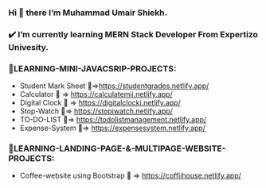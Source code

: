 ### Hi 👋 there I’m Muhammad Umair Shiekh.
### ✔️ I’m currently learning MERN Stack Developer From Expertizo Univesity.                       




### 🏅LEARNING-MINI-JAVACSRIP-PROJECTS:

- Student Mark Sheet 🔗=>https://studentgrades.netlify.app/
- Calculator 🔗 => https://calculatemii.netlify.app/
- Digital Clock 🔗 => https://digitalclocki.netlify.app/
- Stop-Watch 🔗=> https://stopiwatch.netlify.app/
- TO-DO-LIST 🔗=> https://todolistmanagement.netlify.app/
- Expense-System 🔗=>  https://expensesystem.netlify.app/
### 🏅LEARNING-LANDING-PAGE-&-MULTIPAGE-WEBSITE-PROJECTS:

* Coffee-website using Bootstrap 🔗 => https://coffiihouse.netlify.app/

  



  

  

<!---
MuhammadUmairShiekh/MuhammadUmairShiekh is a ✨ special ✨ repository because its `README.md` (this file) appears on your GitHub profile.
You can click the Preview link to take a look at your changes.
--->
